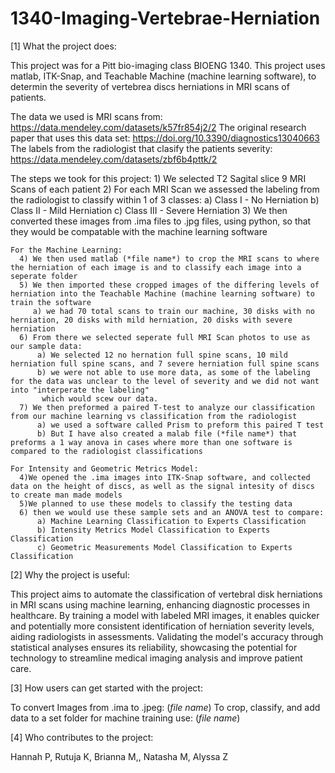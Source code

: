 # 1340-Imaging-Vertebrae-Herniation

[1] What the project does:

  This project was for a Pitt bio-imaging class BIOENG 1340. This project uses matlab, ITK-Snap, and Teachable Machine (machine learning software), to determin the severity of vertebrea      discs herniations in MRI scans of patients.  

  The data we used is MRI scans from: https://data.mendeley.com/datasets/k57fr854j2/2 
  The original research paper that uses this data set: https://doi.org/10.3390/diagnostics13040663 
  The labels from the radiologist that clasify the patients severity: https://data.mendeley.com/datasets/zbf6b4pttk/2

  The steps we took for this project:
    1) We selected T2 Sagital slice 9 MRI Scans of each patient
    2) For each MRI Scan we assessed the labeling from the radiologist to classify within 1 of 3 classes:
         a) Class I - No Herniation
         b) Class II - Mild Herniation
         c) Class III - Severe Herniation
    3) We then converted these images from .ima files to .jpg files, using python, so that they would be compatable with the machine learning software

    For the Machine Learning:
      4) We then used matlab (*file name*) to crop the MRI scans to where the herniation of each image is and to classify each image into a seperate folder 
      5) We then imported these cropped images of the differing levels of herniation into the Teachable Machine (machine learning software) to train the software
         a) we had 70 total scans to train our machine, 30 disks with no herniation, 20 disks with mild herniation, 20 disks with severe herniation
      6) From there we selected seperate full MRI Scan photos to use as our sample data:
          a) We selected 12 no hernation full spine scans, 10 mild herniation full spine scans, and 7 severe herniation full spine scans
          b) we were not able to use more data, as some of the labeling for the data was unclear to the level of severity and we did not want into "interperate the labeling"
           which would scew our data.
      7) We then preformed a paired T-test to analyze our classification from our machine learning vs classification from the radiologist
          a) we used a software called Prism to preform this paired T test
          b) But I have also created a malab file (*file name*) that preforms a 1 way anova in cases where more than one software is compared to the radiologist classifications
  
    For Intensity and Geometric Metrics Model:
      4)We opened the .ima images into ITK-Snap software, and collected data on the height of discs, as well as the signal intesity of discs to create man made models 
      5)We planned to use these models to classify the testing data
      6) then we would use these sample sets and an ANOVA test to compare:
          a) Machine Learning Classification to Experts Classification​
          b) Intensity Metrics Model Classification to Experts Classification​
          c) Geometric Measurements Model Classification to Experts Classification
     

[2] Why the project is useful:

  This project aims to automate the classification of vertebral disk herniations in MRI scans using machine learning, enhancing diagnostic processes in healthcare. By training a model with   labeled MRI images, it enables quicker and potentially more consistent identification of herniation severity levels, aiding radiologists in assessments. Validating the model's accuracy     through statistical analyses ensures its reliability, showcasing the potential for technology to streamline medical imaging analysis and improve patient care.


[3] How users can get started with the project:

  To convert Images from .ima to .jpeg: (*file name*)
  To crop, classify, and add data to a set folder for machine training use: (*file name*) 
  


[4] Who contributes to the project:

Hannah P,  Rutuja K, Brianna M,, Natasha M, Alyssa Z



